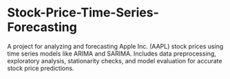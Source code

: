 # Stock-Price-Time-Series-Forecasting
A project for analyzing and forecasting Apple Inc. (AAPL) stock prices using time series models like ARIMA and SARIMA. Includes data preprocessing, exploratory analysis, stationarity checks, and model evaluation for accurate stock price predictions.
